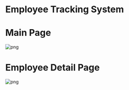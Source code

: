 # Employee Tracking System

# Main Page
![png](https://github.com/oktayuyar/EmployeeTrackingSystem/blob/master/images/mainPage.png "Main Page")

# Employee Detail Page
![png](https://github.com/oktayuyar/EmployeeTrackingSystem/blob/master/images/employeeDetail.png "Employee Detail Page")
